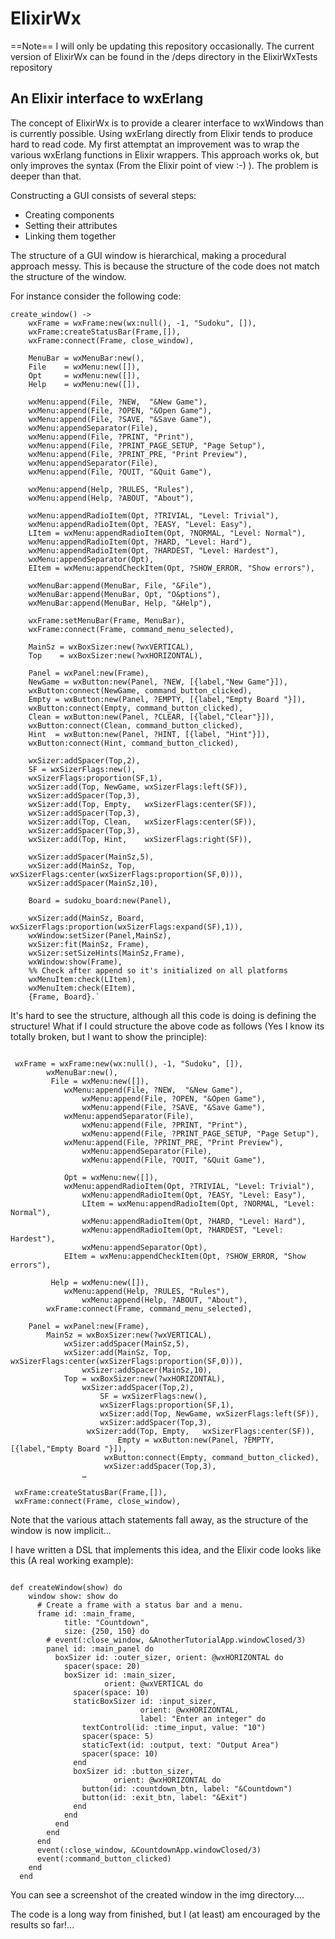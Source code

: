 
# ElixirWx
==Note==  I will only be updating this repository occasionally. The current version of ElixirWx can be found in the /deps directory in the ElixirWxTests repository

An Elixir interface to wxErlang
----

The concept of ElixirWx is to provide a clearer interface to wxWindows than is currently possible. Using wxErlang directly from Elixir tends to produce hard to read code. My first attemptat an improvement was to wrap the various wxErlang functions in Elixir wrappers. This approach works ok, but only improves the syntax (From the Elixir point of view :-) ). The problem is deeper than that. 

Constructing a GUI consists of several steps:

- Creating components
- Setting their attributes
- Linking them together

The structure of a GUI window is hierarchical, making a procedural  approach messy. This is because the structure of the code does not match the structure of the window.

For instance consider the following code:

    create_window() ->
        wxFrame = wxFrame:new(wx:null(), -1, "Sudoku", []),
        wxFrame:createStatusBar(Frame,[]),
        wxFrame:connect(Frame, close_window),
    
        MenuBar = wxMenuBar:new(),
        File    = wxMenu:new([]),
        Opt     = wxMenu:new([]),
        Help    = wxMenu:new([]),
    
        wxMenu:append(File, ?NEW,  "&New Game"),
        wxMenu:append(File, ?OPEN, "&Open Game"),
        wxMenu:append(File, ?SAVE, "&Save Game"),
        wxMenu:appendSeparator(File),
        wxMenu:append(File, ?PRINT, "Print"),
        wxMenu:append(File, ?PRINT_PAGE_SETUP, "Page Setup"),
        wxMenu:append(File, ?PRINT_PRE, "Print Preview"),
        wxMenu:appendSeparator(File),
        wxMenu:append(File, ?QUIT, "&Quit Game"),
    
        wxMenu:append(Help, ?RULES, "Rules"),
        wxMenu:append(Help, ?ABOUT, "About"), 
    
        wxMenu:appendRadioItem(Opt, ?TRIVIAL, "Level: Trivial"),
        wxMenu:appendRadioItem(Opt, ?EASY, "Level: Easy"),
        LItem = wxMenu:appendRadioItem(Opt, ?NORMAL, "Level: Normal"),
        wxMenu:appendRadioItem(Opt, ?HARD, "Level: Hard"),
        wxMenu:appendRadioItem(Opt, ?HARDEST, "Level: Hardest"),
        wxMenu:appendSeparator(Opt),
        EItem = wxMenu:appendCheckItem(Opt, ?SHOW_ERROR, "Show errors"),
    
        wxMenuBar:append(MenuBar, File, "&File"),
        wxMenuBar:append(MenuBar, Opt, "O&ptions"),
        wxMenuBar:append(MenuBar, Help, "&Help"),
    
        wxFrame:setMenuBar(Frame, MenuBar),
        wxFrame:connect(Frame, command_menu_selected),
    
        MainSz = wxBoxSizer:new(?wxVERTICAL),
        Top    = wxBoxSizer:new(?wxHORIZONTAL),
    
        Panel = wxPanel:new(Frame), 
        NewGame = wxButton:new(Panel, ?NEW, [{label,"New Game"}]),
        wxButton:connect(NewGame, command_button_clicked),
        Empty = wxButton:new(Panel, ?EMPTY, [{label,"Empty Board "}]),
        wxButton:connect(Empty, command_button_clicked),
        Clean = wxButton:new(Panel, ?CLEAR, [{label,"Clear"}]),
        wxButton:connect(Clean, command_button_clicked),
        Hint  = wxButton:new(Panel, ?HINT, [{label, "Hint"}]),
        wxButton:connect(Hint, command_button_clicked),
    
        wxSizer:addSpacer(Top,2),
        SF = wxSizerFlags:new(),
        wxSizerFlags:proportion(SF,1),
        wxSizer:add(Top, NewGame, wxSizerFlags:left(SF)), 
        wxSizer:addSpacer(Top,3),
        wxSizer:add(Top, Empty,   wxSizerFlags:center(SF)),
        wxSizer:addSpacer(Top,3),   
        wxSizer:add(Top, Clean,   wxSizerFlags:center(SF)),
        wxSizer:addSpacer(Top,3),   
        wxSizer:add(Top, Hint,    wxSizerFlags:right(SF)),
    
        wxSizer:addSpacer(MainSz,5),
        wxSizer:add(MainSz, Top, wxSizerFlags:center(wxSizerFlags:proportion(SF,0))),
        wxSizer:addSpacer(MainSz,10),
    
        Board = sudoku_board:new(Panel),
    
        wxSizer:add(MainSz, Board, wxSizerFlags:proportion(wxSizerFlags:expand(SF),1)),
        wxWindow:setSizer(Panel,MainSz),
        wxSizer:fit(MainSz, Frame),
        wxSizer:setSizeHints(MainSz,Frame),
        wxWindow:show(Frame),
        %% Check after append so it's initialized on all platforms
        wxMenuItem:check(LItem),
        wxMenuItem:check(EItem),
    	{Frame, Board}.`
	
It's hard to see the structure, although all this code is doing is defining the structure! What if I could structure the above code as follows (Yes I know its totally broken, but I want to show the principle):

```

 wxFrame = wxFrame:new(wx:null(), -1, "Sudoku", []),
    	wxMenuBar:new(),
		 File = wxMenu:new([]),
 			wxMenu:append(File, ?NEW,  "&New Game"),
    			wxMenu:append(File, ?OPEN, "&Open Game"),
    			wxMenu:append(File, ?SAVE, "&Save Game"),
   			wxMenu:appendSeparator(File),
    			wxMenu:append(File, ?PRINT, "Print"),
    			wxMenu:append(File, ?PRINT_PAGE_SETUP, "Page Setup"),
   			wxMenu:append(File, ?PRINT_PRE, "Print Preview"),
    			wxMenu:appendSeparator(File),
    			wxMenu:append(File, ?QUIT, "&Quit Game"),

    		Opt = wxMenu:new([]),
 			wxMenu:appendRadioItem(Opt, ?TRIVIAL, "Level: Trivial"),
    			wxMenu:appendRadioItem(Opt, ?EASY, "Level: Easy"),
    			LItem = wxMenu:appendRadioItem(Opt, ?NORMAL, "Level: Normal"),
    			wxMenu:appendRadioItem(Opt, ?HARD, "Level: Hard"),
    			wxMenu:appendRadioItem(Opt, ?HARDEST, "Level: Hardest"),
    			wxMenu:appendSeparator(Opt),
			EItem = wxMenu:appendCheckItem(Opt, ?SHOW_ERROR, "Show errors"),

   		 Help = wxMenu:new([]),
 			wxMenu:append(Help, ?RULES, "Rules"),
    			wxMenu:append(Help, ?ABOUT, "About"), 
		wxFrame:connect(Frame, command_menu_selected),
	
	Panel = wxPanel:new(Frame), 
		MainSz = wxBoxSizer:new(?wxVERTICAL),
  		  	wxSizer:addSpacer(MainSz,5),
   			wxSizer:add(MainSz, Top, wxSizerFlags:center(wxSizerFlags:proportion(SF,0))),
    			wxSizer:addSpacer(MainSz,10),
			Top = wxBoxSizer:new(?wxHORIZONTAL),
				wxSizer:addSpacer(Top,2),
    				SF = wxSizerFlags:new(),
    				wxSizerFlags:proportion(SF,1),
    				wxSizer:add(Top, NewGame, wxSizerFlags:left(SF)), 
    				wxSizer:addSpacer(Top,3),
   				 wxSizer:add(Top, Empty,   wxSizerFlags:center(SF)),
    					Empty = wxButton:new(Panel, ?EMPTY, [{label,"Empty Board "}]),
   					 wxButton:connect(Empty, command_button_clicked),
    				 wxSizer:addSpacer(Top,3),   
				…

 wxFrame:createStatusBar(Frame,[]),
 wxFrame:connect(Frame, close_window),

```

Note that the various attach statements fall away, as the structure of the window is now implicit...

I have written a DSL that implements this idea, and the Elixir code looks like this (A real working example):

```

def createWindow(show) do
    window show: show do
      # Create a frame with a status bar and a menu.
      frame id: :main_frame,
            title: "Countdown",
            size: {250, 150} do
        # event(:close_window, &AnotherTutorialApp.windowClosed/3)
        panel id: :main_panel do
          boxSizer id: :outer_sizer, orient: @wxHORIZONTAL do
            spacer(space: 20)
            boxSizer id: :main_sizer,
                     orient: @wxVERTICAL do
              spacer(space: 10)
              staticBoxSizer id: :input_sizer,
                             orient: @wxHORIZONTAL,
                             label: "Enter an integer" do
                textControl(id: :time_input, value: "10")
                spacer(space: 5)
                staticText(id: :output, text: "Output Area")
                spacer(space: 10)
              end
              boxSizer id: :button_sizer,
                       orient: @wxHORIZONTAL do
                button(id: :countdown_btn, label: "&Countdown")
                button(id: :exit_btn, label: "&Exit")
              end
            end
          end
        end
      end
      event(:close_window, &CountdownApp.windowClosed/3)
      event(:command_button_clicked)
    end
  end
```

You can see a screenshot of the created window in the img directory....

The code is a long way from finished, but I (at least) am encouraged by the results so far!...

